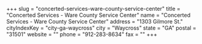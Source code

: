 +++
slug = "concerted-services-ware-county-service-center"
title = "Concerted Services - Ware County Service Center"
name = "Concerted Services - Ware County Service Center"
address = "1303 Gilmore St."
cityIndexKey = "city-ga-waycross"
city = "Waycross"
state = "GA"
postal = "31501"
website = ""
phone = "912-283-8634"
fax = ""
+++
